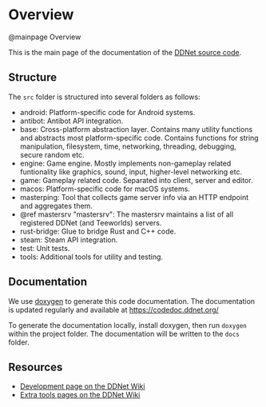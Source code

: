 # Overview

@mainpage Overview

This is the main page of the documentation of the [DDNet source code](https://github.com/ddnet/ddnet).

## Structure

The `src` folder is structured into several folders as follows:

- android: Platform-specific code for Android systems.
- antibot: Antibot API integration.
- base: Cross-platform abstraction layer. Contains many utility functions and abstracts most platform-specific code. Contains functions for string manipulation, filesystem, time, networking, threading, debugging, secure random etc.
- engine: Game engine. Mostly implements non-gameplay related funtionality like graphics, sound, input, higher-level networking etc.
- game: Gameplay related code. Separated into client, server and editor.
- macos: Platform-specific code for macOS systems.
- masterping: Tool that collects game server info via an HTTP endpoint and aggregates them.
- @ref mastersrv "mastersrv": The mastersrv maintains a list of all registered DDNet (and Teeworlds) servers.
- rust-bridge: Glue to bridge Rust and C++ code.
- steam: Steam API integration.
- test: Unit tests.
- tools: Additional tools for utility and testing.

## Documentation

We use [doxygen](https://www.doxygen.nl/) to generate this code documentation.
The documentation is updated regularly and available at https://codedoc.ddnet.org/

To generate the documentation locally, install doxygen, then run `doxygen` within the project folder.
The documentation will be written to the `docs` folder.

## Resources

- [Development page on the DDNet Wiki](https://wiki.ddnet.org/wiki/Development)
- [Extra tools pages on the DDNet Wiki](https://wiki.ddnet.org/wiki/Extra_tools)
